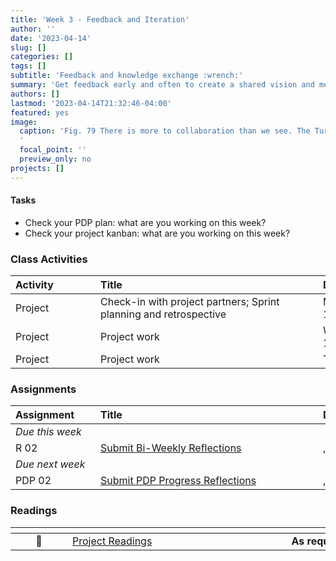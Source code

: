 ```yaml
---
title: 'Week 3 - Feedback and Iteration'
author: ''
date: '2023-04-14'
slug: []
categories: []
tags: []
subtitle: 'Feedback and knowledge exchange :wrench:'
summary: 'Get feedback early and often to create a shared vision and meet partner needs'
authors: []
lastmod: '2023-04-14T21:32:46-04:00'
featured: yes
image:
  caption: 'Fig. 79 There is more to collaboration than we see. The Turing Way project illustration by Scriberia. Used under a CC-BY 4.0 licence. DOI: 10.5281/zenodo.3332807. Weblink: https://the-turing-way.netlify.app/_images/collaboration.jpg
  '
  focal_point: ''
  preview_only: no
projects: []
---
```


#### Tasks

- Check your PDP plan: what are you working on this week?
- Check your project kanban: what are you working on this week?

### Class Activities

| <div style="width:120px;text-align:left">Activity</div> | <div style="width:340px;text-align:left">Title</div> | <div style="width:200px;text-align:left">Date</div> |
|:---|:---|:---|
| Project | Check-in with project partners; Sprint planning and retrospective | Mon, 15 Apr 13:00-16:00 |
| Project | Project work | Wed, 17 Apr 14:30-16:00|
| Project | Project work | Thu, 18 Apr 13:00-16:00|

### Assignments

| <div style="width:120px;text-align:left">Assignment</div> | <div style="width:340px;text-align:left">Title</div> | <div style="width:200px;text-align:left">Due</div> |
|:---|:---|:---|
| *Due this week* | | |
| R 02 | [Submit Bi-Weekly Reflections](https://classroom.google.com) | , 23:59 EST |
| *Due next week* | | |
| PDP 02| [Submit PDP Progress Reflections](https://classroom.google.com) | , 23:59 EST |

### Readings

| <div style="width:75px"></div>  | <div style="width:280px"></div>  |  <div style="width:200px"></div> |
|:---:|:---|:---:|
| :page_facing_up: | [Project Readings](/#projects) | **As required** |
